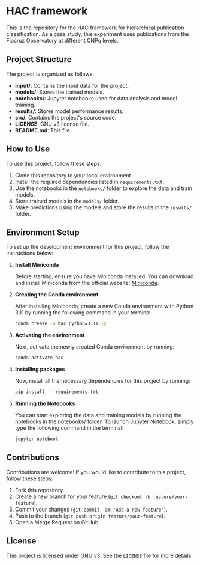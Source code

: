 # HAC framework

This is the repository for the HAC framework for hierarchical publication classification. As a case study, this experiment uses publications from the Fiocruz Observatory at different CNPq levels.

## Project Structure

The project is organized as follows:

- **input/**: Contains the input data for the project.
- **models/**: Stores the trained models.
- **notebooks/**: Jupyter notebooks used for data analysis and model training.
- **results/**: Stores model performance results.
- **src/**: Contains the project's source code.
- **LICENSE**: GNU v3 license file.
- **README.md**: This file.

## How to Use

To use this project, follow these steps:

1. Clone this repository to your local environment.
2. Install the required dependencies listed in `requirements.txt`.
3. Use the notebooks in the `notebooks/` folder to explore the data and train models.
4. Store trained models in the `models/` folder.
5. Make predictions using the models and store the results in the `results/` folder.

## Environment Setup

To set up the development environment for this project, follow the instructions below:

1. **Install Miniconda**

   Before starting, ensure you have Miniconda installed. You can download and install Miniconda from the official website: [Miniconda](https://docs.conda.io/en/latest/miniconda.html).

2. **Creating the Conda environment**

   After installing Miniconda, create a new Conda environment with Python 3.11 by running the following command in your terminal:

   ```bash
   conda create -n hac python=3.11 -y
   ```

3. **Activating the environment**

   Next, activate the newly created Conda environment by running:

   ```bash
   conda activate hac
   ```

4. **Installing packages**

   Now, install all the necessary dependencies for this project by running:

   ```bash
   pip install -r requirements.txt
   ```

5. **Running the Notebooks**

   You can start exploring the data and training models by running the notebooks in the notebooks/ folder. To launch Jupyter Notebook, simply type the following command in the terminal:

   ```bash
   jupyter notebook
   ```

## Contributions

Contributions are welcome! If you would like to contribute to this project, follow these steps:

1. Fork this repository.
2. Create a new branch for your feature (`git checkout -b feature/your-feature`).
3. Commit your changes (`git commit -am 'Add a new feature'`).
4. Push to the branch (`git push origin feature/your-feature`).
5. Open a Merge Request on GitHub.

## License

This project is licensed under GNU v3. See the `LICENSE` file for more details.